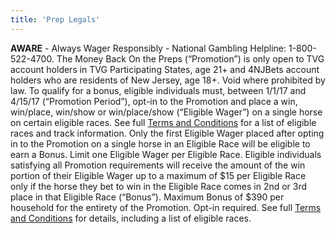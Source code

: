 ```yaml
---
title: 'Prep Legals'
---
```


**AWARE** - Always Wager Responsibly - National Gambling Helpline: 1-800-522-4700. The Money Back On the Preps (“Promotion”) is only open to TVG account holders in TVG Participating States, age 21+ and 4NJBets account holders who are residents of New Jersey, age 18+. Void where prohibited by law. To qualify for a bonus, eligible individuals must, between 1/1/17 and 4/15/17 (“Promotion Period”), opt-in to the Promotion and place a win, win/place, win/show or win/place/show (“Eligible Wager”) on a single horse on certain eligible races. See full [Terms and Conditions](https://promos.tvg.com/Moneyback/preps/images/MBS-Preps-Rules.pdf) for a list of eligible races and track information. Only the first Eligible Wager placed after opting in to the Promotion on a single horse in an Eligible Race will be eligible to earn a Bonus. Limit one Eligible Wager per Eligible Race. Eligible individuals satisfying all Promotion requirements will receive the amount of the win portion of their Eligible Wager up to a maximum of $15 per Eligible Race only if the horse they bet to win in the Eligible Race comes in 2nd or 3rd place in that Eligible Race (“Bonus”). Maximum Bonus of $390 per household for the entirety of the Promotion. Opt-in required. See full [Terms and Conditions](https://promos.tvg.com/Moneyback/preps/images/MBS-Preps-Rules.pdf) for details, including a list of eligible races.